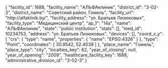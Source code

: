 {
    "facility_id": 1688,
    "facility_name": "АЛЬФАклиник",
    "district_id": "3-02-3",
    "district_name": "Советский район, Гомель",
    "facility_url": "http:\/\/alfaklinik.by\/",
    "facility_address": "ул. Братьев Лизюковых",
    "facility_type": "Медицинский центр",
    "ap_1": "14а",
    "name": "АЛЬФАклиник",
    "state": "public institution",
    "stats": [],
    "med_id": 10234753,
    "address": "ул. Братьев Лизюковых",
    "devices": [],
    "coord_x_y": {
        "crs": {
            "type": "name",
            "properties": {
                "name": "EPSG:4326"
            }
        },
        "type": "Point",
        "coordinates": [
            30.9542,
            52.4039
        ]
    },
    "place_name": "Гомель",
    "place_type": "city",
    "localties_key": 62,
    "year_of_closing": null,
    "year_of_opening": "2009",
    "healthcare_facility_key": 1688,
    "administrative_division_id": "3-02-3"
}